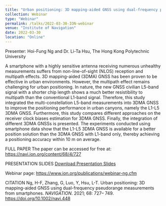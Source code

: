 ```yaml
---
title: "Urban positioning: 3D mapping-aided GNSS using dual-frequency pseudorange measurements from smartphones"
collection: Webinar
type: "Webinar"
permalink: /talks/2022-03-30-ION-webinar
venue: "Institute of Navigation"
date: 2022-03-30
location: "Online"
---
```


Presenter: Hoi-Fung Ng and Dr. Li-Ta Hsu, The Hong Kong Polytechnic University

A smartphone with a highly sensitive antenna receiving numerous unhealthy measurements suffers from non-line-of-sight (NLOS) reception and multipath effects. 3D mapping-aided (3DMA) GNSS has been proven to be effective in urban environments. However, the multipath effect remains challenging for urban positioning. In nature, the new GNSS civilian L5-band signal with a shorter chip length shows a much better resistibility to multipath than the conventional L1-band signal. Therefore, this study integrated the multi-constellation L5-band measurements into 3DMA GNSS to improve the positioning performance in urban canyons, namely the L1-L5 3DMA GNSS. Furthermore, this study compares different approaches on the receiver clock biases estimation for 3DMA GNSS. Finally, the integration of different 3DMA GNSSs is presented. The experiments conducted using smartphone data show that the L1-L5 3DMA GNSS is available for a better position solution than the 3DMA GNSS with L1-band only, thereby achieving a positioning accuracy within 10 m on average.

FULL PAPER
The paper can be accessed for free at: <https://navi.ion.org/content/68/4/727>

PRESENTATION SLIDES
[Download Presentation Slides](https://www.ion.org/publications/upload/Ng-Webinar-March-2022.pdf)

Webinar page: <https://www.ion.org/publications/webinar-ng.cfm>

CITATION
Ng, H-F, Zhang, G, Luo, Y, Hsu, L-T. Urban positioning: 3D mapping-aided GNSS using dual-frequency pseudorange measurements from smartphones. <i>NAVIGATION</i>. 2021; 68: 727– 749. <https://doi.org/10.1002/navi.448>


